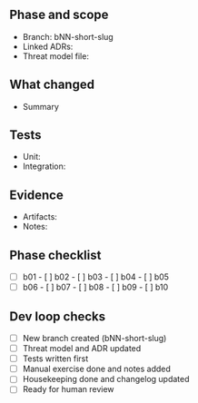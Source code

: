 ## Phase and scope
- Branch: bNN-short-slug
- Linked ADRs:
- Threat model file:

## What changed
- Summary

## Tests
- Unit:
- Integration:

## Evidence
- Artifacts:
- Notes:

## Phase checklist
- [ ] b01 - [ ] b02 - [ ] b03 - [ ] b04 - [ ] b05
- [ ] b06 - [ ] b07 - [ ] b08 - [ ] b09 - [ ] b10

## Dev loop checks
- [ ] New branch created (bNN-short-slug)
- [ ] Threat model and ADR updated
- [ ] Tests written first
- [ ] Manual exercise done and notes added
- [ ] Housekeeping done and changelog updated
- [ ] Ready for human review
